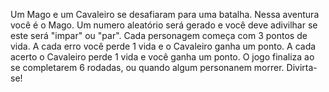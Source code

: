 Um Mago e um Cavaleiro se desafiaram para uma batalha. Nessa aventura você é o Mago.
Um numero aleatório será gerado e você deve adivilhar se este será "impar" ou  "par".
Cada personagem começa com 3 pontos de vida.
A cada erro você perde 1 vida e o Cavaleiro ganha um ponto.
A cada acerto o Cavaleiro perde 1 vida e você ganha um ponto.
O jogo finaliza ao se completarem 6 rodadas, ou quando algum personanem morrer.
Divirta-se!
